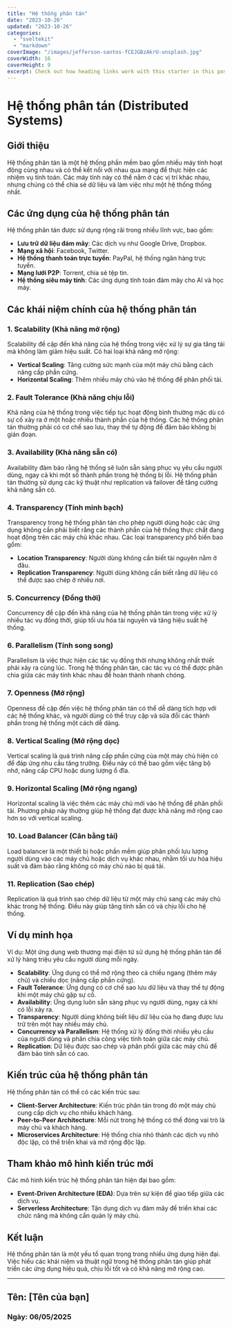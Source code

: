 ```yaml
---
title: "Hệ thống phân tán"
date: "2023-10-26"
updated: "2023-10-26"
categories:
  - "sveltekit"
  - "markdown"
coverImage: "/images/jefferson-santos-fCEJGBzAkrU-unsplash.jpg"
coverWidth: 16
coverHeight: 9
excerpt: Check out how heading links work with this starter in this post.
---
```

# Hệ thống phân tán (Distributed Systems)

## Giới thiệu

Hệ thống phân tán là một hệ thống phần mềm bao gồm nhiều máy tính hoạt động cùng nhau và có thể kết nối với nhau qua mạng để thực hiện các nhiệm vụ tính toán. Các máy tính này có thể nằm ở các vị trí khác nhau, nhưng chúng có thể chia sẻ dữ liệu và làm việc như một hệ thống thống nhất.

## Các ứng dụng của hệ thống phân tán

Hệ thống phân tán được sử dụng rộng rãi trong nhiều lĩnh vực, bao gồm:

- **Lưu trữ dữ liệu đám mây**: Các dịch vụ như Google Drive, Dropbox.
- **Mạng xã hội**: Facebook, Twitter.
- **Hệ thống thanh toán trực tuyến**: PayPal, hệ thống ngân hàng trực tuyến.
- **Mạng lưới P2P**: Torrent, chia sẻ tệp tin.
- **Hệ thống siêu máy tính**: Các ứng dụng tính toán đám mây cho AI và học máy.

## Các khái niệm chính của hệ thống phân tán

### 1. **Scalability (Khả năng mở rộng)**

Scalability đề cập đến khả năng của hệ thống trong việc xử lý sự gia tăng tải mà không làm giảm hiệu suất. Có hai loại khả năng mở rộng:

- **Vertical Scaling**: Tăng cường sức mạnh của một máy chủ bằng cách nâng cấp phần cứng.
- **Horizontal Scaling**: Thêm nhiều máy chủ vào hệ thống để phân phối tải.

### 2. **Fault Tolerance (Khả năng chịu lỗi)**

Khả năng của hệ thống trong việc tiếp tục hoạt động bình thường mặc dù có sự cố xảy ra ở một hoặc nhiều thành phần của hệ thống. Các hệ thống phân tán thường phải có cơ chế sao lưu, thay thế tự động để đảm bảo không bị gián đoạn.

### 3. **Availability (Khả năng sẵn có)**

Availability đảm bảo rằng hệ thống sẽ luôn sẵn sàng phục vụ yêu cầu người dùng, ngay cả khi một số thành phần trong hệ thống bị lỗi. Hệ thống phân tán thường sử dụng các kỹ thuật như replication và failover để tăng cường khả năng sẵn có.

### 4. **Transparency (Tính minh bạch)**

Transparency trong hệ thống phân tán cho phép người dùng hoặc các ứng dụng không cần phải biết rằng các thành phần của hệ thống thực chất đang hoạt động trên các máy chủ khác nhau. Các loại transparency phổ biến bao gồm:
- **Location Transparency**: Người dùng không cần biết tài nguyên nằm ở đâu.
- **Replication Transparency**: Người dùng không cần biết rằng dữ liệu có thể được sao chép ở nhiều nơi.

### 5. **Concurrency (Đồng thời)**

Concurrency đề cập đến khả năng của hệ thống phân tán trong việc xử lý nhiều tác vụ đồng thời, giúp tối ưu hóa tài nguyên và tăng hiệu suất hệ thống.

### 6. **Parallelism (Tính song song)**

Parallelism là việc thực hiện các tác vụ đồng thời nhưng không nhất thiết phải xảy ra cùng lúc. Trong hệ thống phân tán, các tác vụ có thể được phân chia giữa các máy tính khác nhau để hoàn thành nhanh chóng.

### 7. **Openness (Mở rộng)**

Openness đề cập đến việc hệ thống phân tán có thể dễ dàng tích hợp với các hệ thống khác, và người dùng có thể truy cập và sửa đổi các thành phần trong hệ thống một cách dễ dàng.

### 8. **Vertical Scaling (Mở rộng dọc)**

Vertical scaling là quá trình nâng cấp phần cứng của một máy chủ hiện có để đáp ứng nhu cầu tăng trưởng. Điều này có thể bao gồm việc tăng bộ nhớ, nâng cấp CPU hoặc dung lượng ổ đĩa.

### 9. **Horizontal Scaling (Mở rộng ngang)**

Horizontal scaling là việc thêm các máy chủ mới vào hệ thống để phân phối tải. Phương pháp này thường giúp hệ thống đạt được khả năng mở rộng cao hơn so với vertical scaling.

### 10. **Load Balancer (Cân bằng tải)**

Load balancer là một thiết bị hoặc phần mềm giúp phân phối lưu lượng người dùng vào các máy chủ hoặc dịch vụ khác nhau, nhằm tối ưu hóa hiệu suất và đảm bảo rằng không có máy chủ nào bị quá tải.

### 11. **Replication (Sao chép)**

Replication là quá trình sao chép dữ liệu từ một máy chủ sang các máy chủ khác trong hệ thống. Điều này giúp tăng tính sẵn có và chịu lỗi cho hệ thống.

## Ví dụ minh họa

Ví dụ: Một ứng dụng web thương mại điện tử sử dụng hệ thống phân tán để xử lý hàng triệu yêu cầu người dùng mỗi ngày. 

- **Scalability**: Ứng dụng có thể mở rộng theo cả chiều ngang (thêm máy chủ) và chiều dọc (nâng cấp phần cứng).
- **Fault Tolerance**: Ứng dụng có cơ chế sao lưu dữ liệu và thay thế tự động khi một máy chủ gặp sự cố.
- **Availability**: Ứng dụng luôn sẵn sàng phục vụ người dùng, ngay cả khi có lỗi xảy ra.
- **Transparency**: Người dùng không biết liệu dữ liệu của họ đang được lưu trữ trên một hay nhiều máy chủ.
- **Concurrency và Parallelism**: Hệ thống xử lý đồng thời nhiều yêu cầu của người dùng và phân chia công việc tính toán giữa các máy chủ.
- **Replication**: Dữ liệu được sao chép và phân phối giữa các máy chủ để đảm bảo tính sẵn có cao.

## Kiến trúc của hệ thống phân tán

Hệ thống phân tán có thể có các kiến trúc sau:
- **Client-Server Architecture**: Kiến trúc phân tán trong đó một máy chủ cung cấp dịch vụ cho nhiều khách hàng.
- **Peer-to-Peer Architecture**: Mỗi nút trong hệ thống có thể đóng vai trò là máy chủ và khách hàng.
- **Microservices Architecture**: Hệ thống chia nhỏ thành các dịch vụ nhỏ độc lập, có thể triển khai và mở rộng độc lập.

## Tham khảo mô hình kiến trúc mới

Các mô hình kiến trúc hệ thống phân tán hiện đại bao gồm:
- **Event-Driven Architecture (EDA)**: Dựa trên sự kiện để giao tiếp giữa các dịch vụ.
- **Serverless Architecture**: Tận dụng dịch vụ đám mây để triển khai các chức năng mà không cần quản lý máy chủ.

## Kết luận

Hệ thống phân tán là một yếu tố quan trọng trong nhiều ứng dụng hiện đại. Việc hiểu các khái niệm và thuật ngữ trong hệ thống phân tán giúp phát triển các ứng dụng hiệu quả, chịu lỗi tốt và có khả năng mở rộng cao.

---

## Tên: [Tên của bạn]

### Ngày: 06/05/2025



